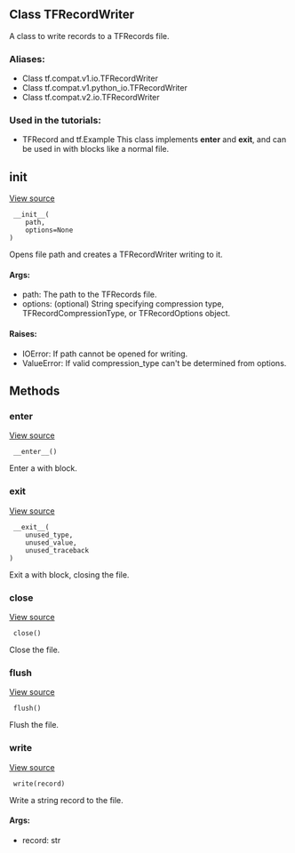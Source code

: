 ## Class TFRecordWriter
A class to write records to a TFRecords file.
### Aliases:
- Class tf.compat.v1.io.TFRecordWriter
- Class tf.compat.v1.python_io.TFRecordWriter
- Class tf.compat.v2.io.TFRecordWriter
### Used in the tutorials:
- TFRecord and tf.Example
This class implements __enter__ and __exit__, and can be used in with blocks like a normal file.
## __init__
[View source](https://github.com/tensorflow/tensorflow/blob/r2.0/tensorflow/python/lib/io/tf_record.py#L200-L218)


```
 __init__(
    path,
    options=None
)
```
Opens file path and creates a TFRecordWriter writing to it.
#### Args:
- path: The path to the TFRecords file.
- options: (optional) String specifying compression type, TFRecordCompressionType, or TFRecordOptions object.
#### Raises:
- IOError: If path cannot be opened for writing.
- ValueError: If valid compression_type can't be determined from options.
## Methods
### __enter__
[View source](https://github.com/tensorflow/tensorflow/blob/r2.0/tensorflow/python/lib/io/tf_record.py#L221-L223)


```
 __enter__()
```
Enter a with block.
### __exit__
[View source](https://github.com/tensorflow/tensorflow/blob/r2.0/tensorflow/python/lib/io/tf_record.py#L225-L227)


```
 __exit__(
    unused_type,
    unused_value,
    unused_traceback
)
```
Exit a with block, closing the file.
### close
[View source](https://github.com/tensorflow/tensorflow/blob/r2.0/tensorflow/python/lib/io/tf_record.py#L243-L246)


```
 close()
```
Close the file.
### flush
[View source](https://github.com/tensorflow/tensorflow/blob/r2.0/tensorflow/python/lib/io/tf_record.py#L238-L241)


```
 flush()
```
Flush the file.
### write
[View source](https://github.com/tensorflow/tensorflow/blob/r2.0/tensorflow/python/lib/io/tf_record.py#L229-L236)


```
 write(record)
```
Write a string record to the file.
#### Args:
- record: str
